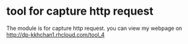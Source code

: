 # tool for capture http request
The module is for capture http request. you can view my webpage on http://dp-kkhchan1.rhcloud.com/tool_4


